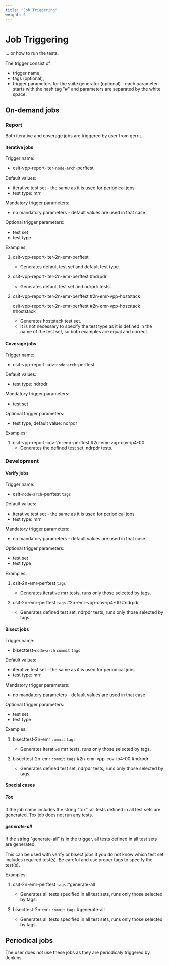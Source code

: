 ```yaml
---
title: "Job Triggering"
weight: 6
---
```


# Job Triggering

... or how to run the tests.

The trigger consist of
  - trigger name,
  - tags (optional),
  - trigger parameters for the suite generator (optional) - each parameter
    starts with the hash tag "#" and parameters are separated by the white
    space.

## On-demand jobs

### Report

Both iterative and coverage jobs are triggered by user from gerrit.

#### Iterative jobs

Trigger name:
  - csit-vpp-report-iter-`node`-`arch`-perftest

Default values:
  - iterative test set - the same as it is used for periodical jobs
  - test type: mrr

Mandatory trigger parameters:
  - no mandatory parameters - default values are used in that case

Optional trigger parameters:
  - test set
  - test type

Examples:

1. csit-vpp-report-iter-2n-emr-perftest
   - Generates default test set and default test type.

2. csit-vpp-report-iter-2n-emr-perftest #ndrpdr
   - Generates default test set and ndrpdr tests.

3. csit-vpp-report-iter-2n-emr-perftest #2n-emr-vpp-hoststack

   csit-vpp-report-iter-2n-emr-perftest #2n-emr-vpp-hoststack #hoststack
   - Generates hoststack test set.
   - It is not necessary to specify the test type as it is defined in the name
     of the test set, so both examples are equal and correct.

#### Coverage jobs

Trigger name:
  - csit-vpp-report-cov-`node`-`arch`-perftest

Default values:
  - test type: ndrpdr

Mandatory trigger parameters:
  - test set

Optional trigger parameters:
  - test type, default value: ndrpdr

Examples:

1. csit-vpp-report-cov-2n-emr-perftest #2n-emr-vpp-cov-ip4-00
   - Generates the defined test set, ndrpdr tests.

### Development

#### Verify jobs

Trigger name:
  - csit-`node`-`arch`-perftest `tags`

Default values:
  - iterative test set - the same as it is used for periodical jobs
  - test type: mrr

Mandatory trigger parameters:
  - no mandatory parameters - default values are used in that case

Optional trigger parameters:
  - test set
  - test type

Examples:

1. csit-2n-emr-perftest `tags`
   - Generates iterative mrr tests, runs only those selected by tags.

2. csit-2n-emr-perftest `tags` #2n-emr-vpp-cov-ip4-00 #ndrpdr
   - Generates defined test set, ndrpdr tests, runs only those selected by tags.

#### Bisect jobs

Trigger name:
  - bisecttest-`node`-`arch` `commit` `tags`

Default values:
  - iterative test set - the same as it is used for periodical jobs
  - test type: mrr

Mandatory trigger parameters:
  - no mandatory parameters - default values are used in that case

Optional trigger parameters:
  - test set
  - test type

Examples:

1. bisecttest-2n-emr `commit` `tags`
   - Generates iterative mrr tests, runs only those selected by tags.

2. bisecttest-2n-emr `commit` `tags` #2n-emr-vpp-cov-ip4-00 #ndrpdr
   - Generates defined test set, ndrpdr tests, runs only those selected by tags.

#### Special cases

##### Tox

If the job name includes the string "tox", all tests defined in all test sets
are generated. Tox job does not run any tests.

##### generate-all

If the string "generate-all" is in the trigger, all tests defined in all test
sets are generated.

This can be used with verify or bisect jobs if you do not know which test set
includes required test(s). Be careful and use proper tags to specify the
test(s).

Examples:

1. csit-2n-emr-perftest `tags` #generate-all
   - Generates all tests specified in all test sets, runs only those selected by
     tags.

2. bisecttest-2n-emr `commit` `tags` #generate-all
   - Generates all tests specified in all test sets, runs only those selected by
     tags.

## Periodical jobs

The user does not use these jobs as they are periodicaly triggered by Jenkins.
